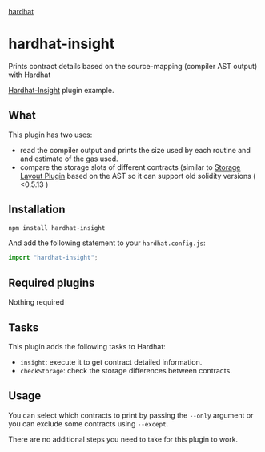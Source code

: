 [hardhat](https://hardhat.org)

# hardhat-insight

Prints contract details based on the source-mapping (compiler AST output) with Hardhat

[Hardhat-Insight](http://hardhat.org) plugin example.

## What

This plugin has two uses:
- read the compiler output and prints the size used by each routine and and estimate of the gas used.
- compare the storage slots of different contracts
(similar to [Storage Layout Plugin](https://www.npmjs.com/package/hardhat-storage-layout) based on the AST so it can
support old solidity versions ( <0.5.13 )

## Installation

```bash
npm install hardhat-insight
```

And add the following statement to your `hardhat.config.js`:

```ts
import "hardhat-insight";
```

## Required plugins

Nothing required

## Tasks

This plugin adds the following tasks to Hardhat:
- `insight`: execute it to get contract detailed information.
- `checkStorage`: check the storage differences between contracts.

## Usage

You can select which contracts to print by passing the `--only` argument or you can exclude some contracts
using `--except`.

There are no additional steps you need to take for this plugin to work.


